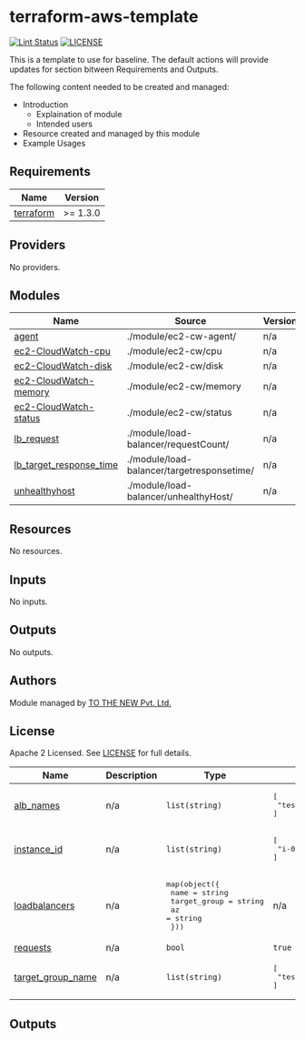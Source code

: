 
# terraform-aws-template

[![Lint Status](https://github.com/tothenew/terraform-aws-template/workflows/Lint/badge.svg)](https://github.com/tothenew/terraform-aws-template/actions)
[![LICENSE](https://img.shields.io/github/license/tothenew/terraform-aws-template)](https://github.com/tothenew/terraform-aws-template/blob/master/LICENSE)

This is a template to use for baseline. The default actions will provide updates for section bitween Requirements and Outputs.

The following content needed to be created and managed:
 - Introduction
     - Explaination of module 
     - Intended users
 - Resource created and managed by this module
 - Example Usages

<!-- BEGIN_TF_DOCS -->

## Requirements

| Name | Version |
|------|---------|
| <a name="requirement_terraform"></a> [terraform](#requirement\_terraform) | >= 1.3.0 |

## Providers

No providers.

## Modules


| Name | Source | Version |
|------|--------|---------|
| <a name="module_agent"></a> [agent](#module\_agent) | ./module/ec2-cw-agent/ | n/a |
| <a name="module_ec2-CloudWatch-cpu"></a> [ec2-CloudWatch-cpu](#module\_ec2-CloudWatch-cpu) | ./module/ec2-cw/cpu | n/a |
| <a name="module_ec2-CloudWatch-disk"></a> [ec2-CloudWatch-disk](#module\_ec2-CloudWatch-disk) | ./module/ec2-cw/disk | n/a |
| <a name="module_ec2-CloudWatch-memory"></a> [ec2-CloudWatch-memory](#module\_ec2-CloudWatch-memory) | ./module/ec2-cw/memory | n/a |
| <a name="module_ec2-CloudWatch-status"></a> [ec2-CloudWatch-status](#module\_ec2-CloudWatch-status) | ./module/ec2-cw/status | n/a |
| <a name="module_lb_request"></a> [lb\_request](#module\_lb\_request) | ./module/load-balancer/requestCount/ | n/a |
| <a name="module_lb_target_response_time"></a> [lb\_target\_response\_time](#module\_lb\_target\_response\_time) | ./module/load-balancer/targetresponsetime/ | n/a |
| <a name="module_unhealthyhost"></a> [unhealthyhost](#module\_unhealthyhost) | ./module/load-balancer/unhealthyHost/ | n/a |


## Resources

No resources.

## Inputs


No inputs.

## Outputs

No outputs.
<!-- END_TF_DOCS -->

## Authors

Module managed by [TO THE NEW Pvt. Ltd.](https://github.com/tothenew)

## License

Apache 2 Licensed. See [LICENSE](https://github.com/tothenew/terraform-aws-template/blob/main/LICENSE) for full details.

| Name | Description | Type | Default | Required |
|------|-------------|------|---------|:--------:|
| <a name="input_alb_names"></a> [alb\_names](#input\_alb\_names) | n/a | `list(string)` | <pre>[<br>  "test-1"<br>]</pre> | no |
| <a name="input_instance_id"></a> [instance\_id](#input\_instance\_id) | n/a | `list(string)` | <pre>[<br>  "i-08ef9201037dd01da"<br>]</pre> | no |
| <a name="input_loadbalancers"></a> [loadbalancers](#input\_loadbalancers) | n/a | <pre>map(object({<br>    name         = string<br>    target_group = string<br>    az           = string<br>  }))</pre> | n/a | yes |
| <a name="input_requests"></a> [requests](#input\_requests) | n/a | `bool` | `true` | no |
| <a name="input_target_group_name"></a> [target\_group\_name](#input\_target\_group\_name) | n/a | `list(string)` | <pre>[<br>  "test-tg"<br>]</pre> | no |

## Outputs


